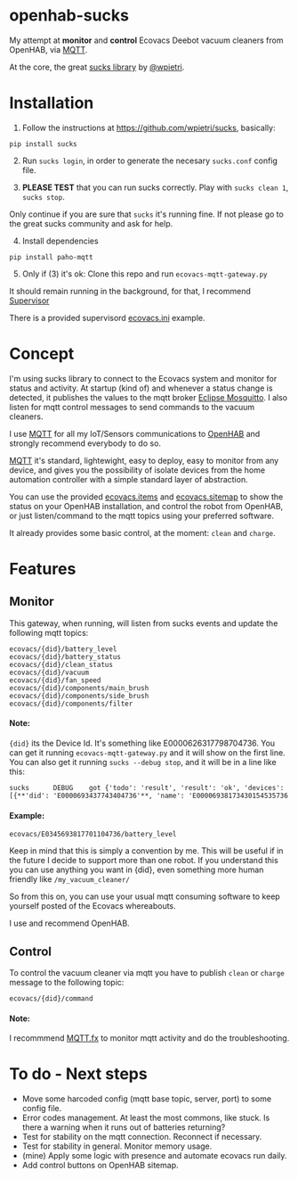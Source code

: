 # openhab-sucks

My attempt at **monitor** and **control** Ecovacs Deebot vacuum cleaners from OpenHAB, via [MQTT](http://mqtt.org/).

At the core, the great [sucks library](https://github.com/wpietri/sucks) by [@wpietri](https://github.com/wpietri).

# Installation

1. Follow the instructions at https://github.com/wpietri/sucks, basically:

`pip install sucks`

2. Run ```sucks login```, in order to generate the necesary ```sucks.conf``` config file.

3. **PLEASE TEST** that you can run sucks correctly. Play with ```sucks clean 1```, ```sucks stop```. 

Only continue if you are sure that `sucks` it's running fine. If not please go to the great sucks community and ask for help.

4. Install dependencies

```pip install paho-mqtt```

5. Only if (3) it's ok: Clone this repo and run `ecovacs-mqtt-gateway.py`

It should remain running in the background, for that, I recommend [Supervisor](http://supervisord.org/)

There is a provided supervisord [ecovacs.ini](https://github.com/guillebot/openhab-sucks/blob/master/supervisord/ecovacs.ini) example.

# Concept

I'm using sucks library to connect to the Ecovacs system and monitor for status and activity. At startup (kind of) and whenever a status change is detected, it publishes the values to the mqtt broker [Eclipse Mosquitto](https://mosquitto.org/). I also listen for mqtt control messages to send commands to the vacuum cleaners.

I use [MQTT](http://mqtt.org/) for all my IoT/Sensors communications to [OpenHAB](https://www.openhab.org/) and strongly recommend everybody to do so. 

[MQTT](http://mqtt.org/) it's standard, lightewight, easy to deploy, easy to monitor from any device, and gives you the possibility of isolate devices from the home automation controller with a simple standard layer of abstraction. 

You can use the provided [ecovacs.items](https://github.com/guillebot/openhab-sucks/blob/master/openhab/ecovacs.items) and [ecovacs.sitemap](https://github.com/guillebot/openhab-sucks/blob/master/openhab/ecovacs.sitemap) to show the status on your OpenHAB installation, and control the robot from OpenHAB, or just listen/command to the mqtt topics using your preferred software.

It already provides some basic control, at the moment: `clean` and `charge`.

# Features

## Monitor

This gateway, when running, will listen from sucks events and update the following mqtt topics:

```
ecovacs/{did}/battery_level
ecovacs/{did}/battery_status
ecovacs/{did}/clean_status
ecovacs/{did}/vacuum
ecovacs/{did}/fan_speed
ecovacs/{did}/components/main_brush
ecovacs/{did}/components/side_brush
ecovacs/{did}/components/filter
```

#### Note:
`{did}` its the Device Id. It's something like E0000626317798704736. You can get it running `ecovacs-mqtt-gateway.py` and it will show on the first line. You can also get it running `sucks --debug stop`, and it will be in a line like this:

`sucks      DEBUG    got {'todo': 'result', 'result': 'ok', 'devices': [{**'did': 'E0000693437743404736'**, 'name': 'E00006938173430154535736`

#### Example:

`ecovacs/E0345693817701104736/battery_level`

Keep in mind that this is simply a convention by me. This will be useful if in the future I decide to support more than one robot. If you understand this you can use anything you want in {did}, even something more human friendly like `/my_vacuum_cleaner/`

So from this on, you can use your usual mqtt consuming software to keep yourself posted of the Ecovacs whereabouts.

I use and recommend OpenHAB.

## Control

To control the vacuum cleaner via mqtt you have to publish `clean` or `charge` message to the following topic:

`ecovacs/{did}/command`

#### Note:

I recommmend [MQTT.fx](https://mqttfx.jensd.de/) to monitor mqtt activity and do the troubleshooting.


# To do - Next steps

- Move some harcoded config (mqtt base topic, server, port) to some config file. 
- Error codes management. At least the most commons, like stuck. Is there a warning when it runs out of batteries returning?
- Test for stability on the mqtt connection. Reconnect if necessary.
- Test for stability in general. Monitor memory usage.
- (mine) Apply some logic with presence and automate ecovacs run daily.
- Add control buttons on OpenHAB sitemap.
